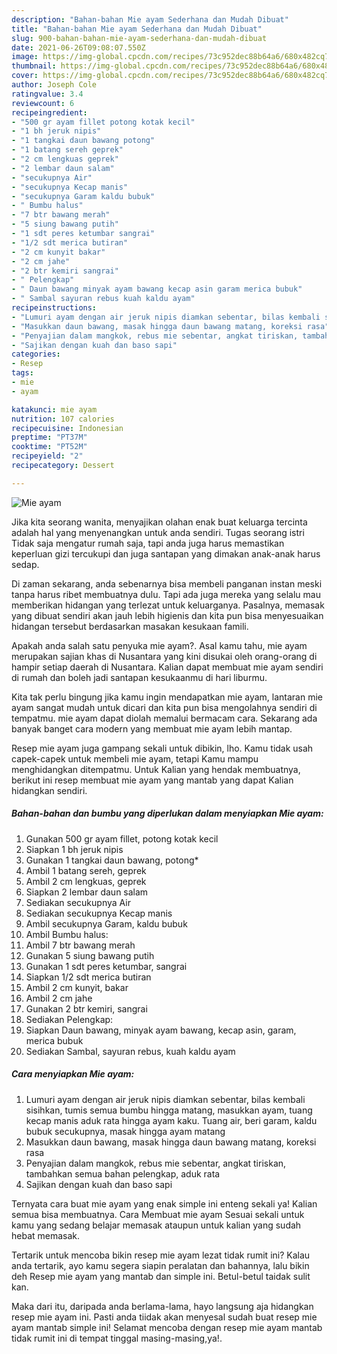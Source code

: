 ```yaml
---
description: "Bahan-bahan Mie ayam Sederhana dan Mudah Dibuat"
title: "Bahan-bahan Mie ayam Sederhana dan Mudah Dibuat"
slug: 900-bahan-bahan-mie-ayam-sederhana-dan-mudah-dibuat
date: 2021-06-26T09:08:07.550Z
image: https://img-global.cpcdn.com/recipes/73c952dec88b64a6/680x482cq70/mie-ayam-foto-resep-utama.jpg
thumbnail: https://img-global.cpcdn.com/recipes/73c952dec88b64a6/680x482cq70/mie-ayam-foto-resep-utama.jpg
cover: https://img-global.cpcdn.com/recipes/73c952dec88b64a6/680x482cq70/mie-ayam-foto-resep-utama.jpg
author: Joseph Cole
ratingvalue: 3.4
reviewcount: 6
recipeingredient:
- "500 gr ayam fillet potong kotak kecil"
- "1 bh jeruk nipis"
- "1 tangkai daun bawang potong"
- "1 batang sereh geprek"
- "2 cm lengkuas geprek"
- "2 lembar daun salam"
- "secukupnya Air"
- "secukupnya Kecap manis"
- "secukupnya Garam kaldu bubuk"
- " Bumbu halus"
- "7 btr bawang merah"
- "5 siung bawang putih"
- "1 sdt peres ketumbar sangrai"
- "1/2 sdt merica butiran"
- "2 cm kunyit bakar"
- "2 cm jahe"
- "2 btr kemiri sangrai"
- " Pelengkap"
- " Daun bawang minyak ayam bawang kecap asin garam merica bubuk"
- " Sambal sayuran rebus kuah kaldu ayam"
recipeinstructions:
- "Lumuri ayam dengan air jeruk nipis diamkan sebentar, bilas kembali sisihkan, tumis semua bumbu hingga matang, masukkan ayam, tuang kecap manis aduk rata hingga ayam kaku. Tuang air, beri garam, kaldu bubuk secukupnya, masak hingga ayam matang"
- "Masukkan daun bawang, masak hingga daun bawang matang, koreksi rasa"
- "Penyajian dalam mangkok, rebus mie sebentar, angkat tiriskan, tambahkan semua bahan pelengkap, aduk rata"
- "Sajikan dengan kuah dan baso sapi"
categories:
- Resep
tags:
- mie
- ayam

katakunci: mie ayam 
nutrition: 107 calories
recipecuisine: Indonesian
preptime: "PT37M"
cooktime: "PT52M"
recipeyield: "2"
recipecategory: Dessert

---
```



![Mie ayam](https://img-global.cpcdn.com/recipes/73c952dec88b64a6/680x482cq70/mie-ayam-foto-resep-utama.jpg)

Jika kita seorang wanita, menyajikan olahan enak buat keluarga tercinta adalah hal yang menyenangkan untuk anda sendiri. Tugas seorang istri Tidak saja mengatur rumah saja, tapi anda juga harus memastikan keperluan gizi tercukupi dan juga santapan yang dimakan anak-anak harus sedap.

Di zaman  sekarang, anda sebenarnya bisa membeli panganan instan meski tanpa harus ribet membuatnya dulu. Tapi ada juga mereka yang selalu mau memberikan hidangan yang terlezat untuk keluarganya. Pasalnya, memasak yang dibuat sendiri akan jauh lebih higienis dan kita pun bisa menyesuaikan hidangan tersebut berdasarkan masakan kesukaan famili. 



Apakah anda salah satu penyuka mie ayam?. Asal kamu tahu, mie ayam merupakan sajian khas di Nusantara yang kini disukai oleh orang-orang di hampir setiap daerah di Nusantara. Kalian dapat membuat mie ayam sendiri di rumah dan boleh jadi santapan kesukaanmu di hari liburmu.

Kita tak perlu bingung jika kamu ingin mendapatkan mie ayam, lantaran mie ayam sangat mudah untuk dicari dan kita pun bisa mengolahnya sendiri di tempatmu. mie ayam dapat diolah memalui bermacam cara. Sekarang ada banyak banget cara modern yang membuat mie ayam lebih mantap.

Resep mie ayam juga gampang sekali untuk dibikin, lho. Kamu tidak usah capek-capek untuk membeli mie ayam, tetapi Kamu mampu menghidangkan ditempatmu. Untuk Kalian yang hendak membuatnya, berikut ini resep membuat mie ayam yang mantab yang dapat Kalian hidangkan sendiri.

<!--inarticleads1-->

##### Bahan-bahan dan bumbu yang diperlukan dalam menyiapkan Mie ayam:

1. Gunakan 500 gr ayam fillet, potong kotak kecil
1. Siapkan 1 bh jeruk nipis
1. Gunakan 1 tangkai daun bawang, potong*
1. Ambil 1 batang sereh, geprek
1. Ambil 2 cm lengkuas, geprek
1. Siapkan 2 lembar daun salam
1. Sediakan secukupnya Air
1. Sediakan secukupnya Kecap manis
1. Ambil secukupnya Garam, kaldu bubuk
1. Ambil  Bumbu halus:
1. Ambil 7 btr bawang merah
1. Gunakan 5 siung bawang putih
1. Gunakan 1 sdt peres ketumbar, sangrai
1. Siapkan 1/2 sdt merica butiran
1. Ambil 2 cm kunyit, bakar
1. Ambil 2 cm jahe
1. Gunakan 2 btr kemiri, sangrai
1. Sediakan  Pelengkap:
1. Siapkan  Daun bawang, minyak ayam bawang, kecap asin, garam, merica bubuk
1. Sediakan  Sambal, sayuran rebus, kuah kaldu ayam




<!--inarticleads2-->

##### Cara menyiapkan Mie ayam:

1. Lumuri ayam dengan air jeruk nipis diamkan sebentar, bilas kembali sisihkan, tumis semua bumbu hingga matang, masukkan ayam, tuang kecap manis aduk rata hingga ayam kaku. Tuang air, beri garam, kaldu bubuk secukupnya, masak hingga ayam matang
1. Masukkan daun bawang, masak hingga daun bawang matang, koreksi rasa
1. Penyajian dalam mangkok, rebus mie sebentar, angkat tiriskan, tambahkan semua bahan pelengkap, aduk rata
1. Sajikan dengan kuah dan baso sapi




Ternyata cara buat mie ayam yang enak simple ini enteng sekali ya! Kalian semua bisa membuatnya. Cara Membuat mie ayam Sesuai sekali untuk kamu yang sedang belajar memasak ataupun untuk kalian yang sudah hebat memasak.

Tertarik untuk mencoba bikin resep mie ayam lezat tidak rumit ini? Kalau anda tertarik, ayo kamu segera siapin peralatan dan bahannya, lalu bikin deh Resep mie ayam yang mantab dan simple ini. Betul-betul taidak sulit kan. 

Maka dari itu, daripada anda berlama-lama, hayo langsung aja hidangkan resep mie ayam ini. Pasti anda tiidak akan menyesal sudah buat resep mie ayam mantab simple ini! Selamat mencoba dengan resep mie ayam mantab tidak rumit ini di tempat tinggal masing-masing,ya!.

